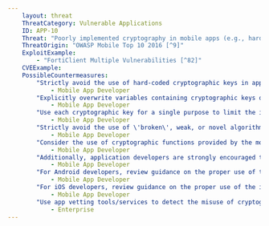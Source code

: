 ```yaml
---
    layout: threat
    ThreatCategory: Vulnerable Applications
    ID: APP-10
    Threat: "Poorly implemented cryptography in mobile apps (e.g., hardcoded cryptographic keys, use of insecure cryptographic algorithms)"
    ThreatOrigin: "OWASP Mobile Top 10 2016 [^9]"
    ExploitExample:
        - "FortiClient Multiple Vulnerabilities [^82]"
    CVEExample:
    PossibleCountermeasures:
        "Strictly avoid the use of hard-coded cryptographic keys in application source code.":
            - Mobile App Developer
        "Explicitly overwrite variables containing cryptographic keys or other secrets following each use to prevent unauthorized disclosure of the secret if that memory location is subsequently accessed by untrusted code.":
            - Mobile App Developer
        "Use each cryptographic key for a single purpose to limit the impact of key compromise.":
            - Mobile App Developer
        "Strictly avoid the use of \'broken\', weak, or novel algorithms (those that have not undergone extensive evaluation by the cryptographic community at large) to protect long-term secrets.":
            - Mobile App Developer
        "Consider the use of cryptographic functions provided by the mobile operating system and where possible, leverage hardware-backed cryptographic and secure storage services.":
            - Mobile App Developer
        "Additionally, application developers are strongly encouraged to familiarize themselves with best practices for cryptography and general key management, and to integrate that knowledge early in the application design process. See NIST SP 800-57 Part 1 Revision 4, Recommendation for Key Management, Part 1 General[^244]":
            - Mobile App Developer
        "For Android developers, review guidance on the proper use of the Android Keystore System.[^245]":
            - Mobile App Developer
        "For iOS developers, review guidance on the proper use of the iOS Keychain.[^246]":
            - Mobile App Developer
        "Use app vetting tools/services to detect the misuse of cryptography in mobile apps.":
            - Enterprise
---
```

